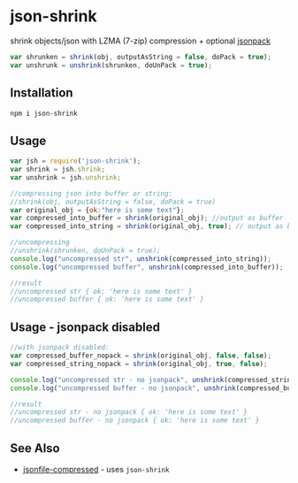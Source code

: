 # json-shrink

shrink objects/json with LZMA (7-zip) compression + optional [jsonpack](https://www.npmjs.com/package/jsonpack)

```javascript
var shrunken = shrink(obj, outputAsString = false, doPack = true);
var unshrunk = unshrink(shrunken, doUnPack = true);
```

## Installation

```sh
npm i json-shrink
```

## Usage




```javascript
var jsh = require('json-shrink');
var shrink = jsh.shrink;
var unshrink = jsh.unshrink;

//compressing json into buffer or string:
//shrink(obj, outputAsString = false, doPack = true)
var original_obj = {ok:"here is some text"};
var compressed_into_buffer = shrink(original_obj); //output as buffer
var compressed_into_string = shrink(original_obj, true); // output as base64 string

//uncompressing
//unshrink(shrunken, doUnPack = true);
console.log("uncompressed str", unshrink(compressed_into_string));
console.log("uncompressed buffer", unshrink(compressed_into_buffer));

//result
//uncompressed str { ok: 'here is some text' }
//uncompressed buffer { ok: 'here is some text' }
```

## Usage - jsonpack disabled

```javascript
//with jsonpack disabled:
var compressed_buffer_nopack = shrink(original_obj, false, false);
var compressed_string_nopack = shrink(original_obj, true, false);

console.log("uncompressed str - no jsonpack", unshrink(compressed_string_nopack, false));
console.log("uncompressed buffer - no jsonpack", unshrink(compressed_buffer_nopack, false));

//result
//uncompressed str - no jsonpack { ok: 'here is some text' }
//uncompressed buffer - no jsonpack { ok: 'here is some text' }
```

## See Also

- [jsonfile-compressed](https://www.npmjs.com/package/jsonfile-compressed) - uses `json-shrink`


